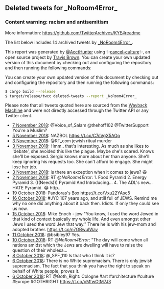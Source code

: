 ## Deleted tweets for \_NoRoom4Error\_
### Content warning: racism and antisemitism
More information: https://github.com/TwitterArchives/KYE#readme

The list below includes 14 archived tweets by
[\_NoRoom4Error\_](https://twitter.com/_NoRoom4Error_).



This report was generated by [@AcctHunter](https://twitter.com/accthunter) using ✨[cancel-culture](https://github.com/travisbrown/cancel-culture)✨,
an open source project by [Travis Brown](https://twitter.com/travisbrown). You can create your own
updated version of this document by checking out and configuring the repository and then running
the following commands:

You can create your own updated version of this document by checking out and configuring the
repository and then running the following commands:

```bash
$ cargo build --release
$ target/release/twcc deleted-tweets --report _NoRoom4Error_
```

Please note that all tweets quoted here are sourced from the
[Wayback Machine](https://web.archive.org) and were not directly accessed through the Twitter API or
any Twitter client.

* [ 7 November 2018](https://web.archive.org/web/20181107005842/https://twitter.com/_NoRoom4Error_/status/1059973383587315713): @Voice_of_Salam @thehoff102 @TwitterSupport You're a Muslim?
* [ 5 November 2018](https://web.archive.org/web/20181105000005/https://twitter.com/_NoRoom4Error_/status/1059233856522469376): NAZBOL https://t.co/C7cVgX5AOp
* [ 3 November 2018](https://web.archive.org/web/20181103182101/https://twitter.com/_NoRoom4Error_/status/1058786139719589889): @RT_com jewish ritual murder
* [ 3 November 2018](https://web.archive.org/web/20181103165817/https://twitter.com/_NoRoom4Error_/status/1058765319177732099): Hmm.. that's interesting. As much as she likes to 'debate', she avoided this like the plague. Maybe she's scared. Knows she'll be exposed. Sergio knows more about her than anyone. She'll keep ignoring his requests too. She can't afford to engage. She might lose her job.
* [ 3 November 2018](https://web.archive.org/web/20181103045147/https://twitter.com/_NoRoom4Error_/status/1058582489487286275): Is there an exception when it comes to jews? 😆
* [ 2 November 2018](https://web.archive.org/web/20181102122430/https://twitter.com/_NoRoom4Error_/status/1058334031509630976): RT @_NoRoom4Error_: 1. Food Pyramid 2. Energy Pyramid 3. (((Needs))) Pyramid   And Introducing...  4. The ADL's new... HATE Pyramid. 😂 http…
* [19 October 2018](https://web.archive.org/web/20181019224903/https://twitter.com/_NoRoom4Error_/status/1053417774545059840): Pandoras's Box https://t.co/Vxu22YAsc5
* [16 October 2018](https://web.archive.org/web/20181016213833/https://twitter.com/_NoRoom4Error_/status/1052312869038186496): #JYC 107 years ago, and still full of JEWS. Remind me why no one did anything about it back then. Idiots. If only they could see us now.
* [15 October 2018](https://web.archive.org/web/20181015100938/https://twitter.com/_NoRoom4Error_/status/1051777109616717824): Mike Enoch - jew   "You know, I used the word Jewed in that kind of context basically my whole life. And even amongst other Jews I used the word Jew that way."  There he is with his jew-mom and adopted brother. https://t.co/n7GBwuIWav
* [11 October 2018](https://web.archive.org/web/20181011001651/https://twitter.com/_NoRoom4Error_/status/1050178379352338432): @bsibley97 Yes.
* [10 October 2018](https://web.archive.org/web/20181010031156/https://twitter.com/_NoRoom4Error_/status/1049860052620857345): RT @_NoRoom4Error_: "The day will come when all nations amidst which the Jews are dwelling will have to raise the question of their wholesa…
* [ 8 October 2018](https://web.archive.org/web/20181008040203/https://twitter.com/_NoRoom4Error_/status/1049147889161830401): @_SPF_110 Is that who I think it is?
* [ 6 October 2018](https://web.archive.org/web/20181006083509/https://twitter.com/_NoRoom4Error_/status/1048491841321144320): There is no White supremacism. There is only jewish supremacism. The fact that you think you have the right to speak on behalf of White people, proves it.
* [ 6 October 2018](https://web.archive.org/web/20181006054353/https://twitter.com/_NoRoom4Error_/status/1048448740636409856): RT @Goth_Right: Cologne #art #architecture #culture #Europe #GOTHRIGHT https://t.co/oMfwOtM7J3
